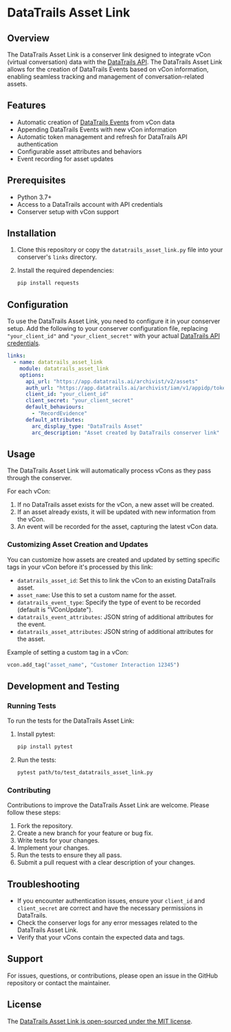 # DataTrails Asset Link

## Overview

The DataTrails Asset Link is a conserver link designed to integrate vCon (virtual conversation) data with the [DataTrails API](https://docs.datatrails.ai/developers/api-reference/).
The DataTrails Asset Link allows for the creation of DataTrails Events based on vCon information, enabling seamless tracking and management of conversation-related assets.

## Features

- Automatic creation of [DataTrails Events](https://docs.datatrails.ai/developers/api-reference/events-api/) from vCon data
- Appending DataTrails Events with new vCon information
- Automatic token management and refresh for DataTrails API authentication
- Configurable asset attributes and behaviors
- Event recording for asset updates

## Prerequisites

- Python 3.7+
- Access to a DataTrails account with API credentials
- Conserver setup with vCon support

## Installation

1. Clone this repository or copy the `datatrails_asset_link.py` file into your conserver's `links` directory.

2. Install the required dependencies:

   ```bash
   pip install requests
   ```

## Configuration

To use the DataTrails Asset Link, you need to configure it in your conserver setup.
Add the following to your conserver configuration file, replacing `"your_client_id"` and `"your_client_secret"` with your actual [DataTrails API credentials](https://docs.datatrails.ai/developers/developer-patterns/getting-access-tokens-using-app-registrations/).

```yaml
links:
  - name: datatrails_asset_link
    module: datatrails_asset_link
    options:
      api_url: "https://app.datatrails.ai/archivist/v2/assets"
      auth_url: "https://app.datatrails.ai/archivist/iam/v1/appidp/token"
      client_id: "your_client_id"
      client_secret: "your_client_secret"
      default_behaviours:
        - "RecordEvidence"
      default_attributes:
        arc_display_type: "DataTrails Asset"
        arc_description: "Asset created by DataTrails conserver link"
```

## Usage

The DataTrails Asset Link will automatically process vCons as they pass through the conserver.

For each vCon:

1. If no DataTrails asset exists for the vCon, a new asset will be created.
1. If an asset already exists, it will be updated with new information from the vCon.
1. An event will be recorded for the asset, capturing the latest vCon data.

### Customizing Asset Creation and Updates

You can customize how assets are created and updated by setting specific tags in your vCon before it's processed by this link:

- `datatrails_asset_id`: Set this to link the vCon to an existing DataTrails asset.
- `asset_name`: Use this to set a custom name for the asset.
- `datatrails_event_type`: Specify the type of event to be recorded (default is "VConUpdate").
- `datatrails_event_attributes`: JSON string of additional attributes for the event.
- `datatrails_asset_attributes`: JSON string of additional attributes for the asset.

Example of setting a custom tag in a vCon:

```python
vcon.add_tag("asset_name", "Customer Interaction 12345")
```

## Development and Testing

### Running Tests

To run the tests for the DataTrails Asset Link:

1. Install pytest:

   ```bash
   pip install pytest
   ```

2. Run the tests:

   ```bash
   pytest path/to/test_datatrails_asset_link.py
   ```

### Contributing

Contributions to improve the DataTrails Asset Link are welcome.
Please follow these steps:

1. Fork the repository.
1. Create a new branch for your feature or bug fix.
1. Write tests for your changes.
1. Implement your changes.
1. Run the tests to ensure they all pass.
1. Submit a pull request with a clear description of your changes.

## Troubleshooting

- If you encounter authentication issues, ensure your `client_id` and `client_secret` are correct and have the necessary permissions in DataTrails.
- Check the conserver logs for any error messages related to the DataTrails Asset Link.
- Verify that your vCons contain the expected data and tags.

## Support

For issues, questions, or contributions, please open an issue in the GitHub repository or contact the maintainer.

## License

The [DataTrails Asset Link is open-sourced under the MIT license](./LICENSE).
